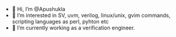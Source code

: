 - 👋 Hi, I’m @Apushukla
- 👀 I’m interested in SV, uvm, verilog, linux/unix, gvim commands, scripting languages as perl, pyhton etc
- 🌱 I’m currently working as a verification engineer.

<!---
Apushukla/Apushukla is a ✨ special ✨ repository because its `README.md` (this file) appears on your GitHub profile.
You can click the Preview link to take a look at your changes.
--->
